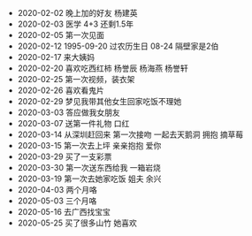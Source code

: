 



- 2020-02-02  晚上加的好友  杨建英
- 2020-02-03  医学 4+3 还剩1.5年
- 2020-02-05  第一次见面
- 2020-02-12  1995-09-20  过农历生日 08-24  隔壁家是2伯
- 2020-02-17  来大姨妈
- 2020-02-20  喜欢吃西红柿 杨誉辰 杨海燕 杨誉轩
- 2020-02-25  第一次视频，装衣架
- 2020-02-26  喜欢看鬼片
- 2020-02-29  梦见我带其他女生回家吃饭不理她
- 2020-03-03  答应做我女朋友
- 2020-03-07  送第一件礼物 口红
- 2020-03-14  从深圳赶回来 第一次接吻 一起去天鹅洞 拥抱 摘草莓
- 2020-03-15  第一次去上坪 亲亲抱抱 爱你
- 2020-03-29  买了一支彩票
- 2020-03-30  第一次送东西给我  一箱岩烧
- 2020-03-19  第一次去她家吃饭 姐夫 余兴
- 2020-04-03  两个月咯
- 2020-05-03  三个月咯
- 2020-05-16  去广西找宝宝
- 2020-05-25  买了很多山竹 她喜欢